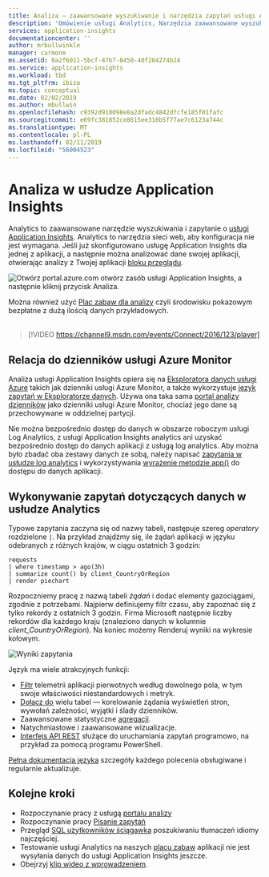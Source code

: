```yaml
---
title: Analiza — zaawansowane wyszukiwanie i narzędzia zapytań usługi Azure Application Insights | Dokumentacja firmy Microsoft
description: 'Omówienie usługi Analytics, Narzędzia zaawansowane wyszukiwanie diagnostyczne usługi Application Insights. '
services: application-insights
documentationcenter: ''
author: mrbullwinkle
manager: carmonm
ms.assetid: 0a2f6011-5bcf-47b7-8450-40f284274b24
ms.service: application-insights
ms.workload: tbd
ms.tgt_pltfrm: ibiza
ms.topic: conceptual
ms.date: 02/02/2019
ms.author: mbullwin
ms.openlocfilehash: c9392d910098e8a2dfadc4842dfcfe185f01fafc
ms.sourcegitcommit: e69fc381852ce8615ee318b5f77ae7c6123a744c
ms.translationtype: MT
ms.contentlocale: pl-PL
ms.lasthandoff: 02/11/2019
ms.locfileid: "56004523"
---
```

# <a name="analytics-in-application-insights"></a>Analiza w usłudze Application Insights
Analytics to zaawansowane narzędzie wyszukiwania i zapytanie o [usługi Application Insights](app-insights-overview.md). Analytics to narzędzia sieci web, aby konfiguracja nie jest wymagana.
Jeśli już skonfigurowano usługę Application Insights dla jednej z aplikacji, a następnie można analizować dane swojej aplikacji, otwierając analizy z Twojej aplikacji [bloku przeglądu](app-insights-dashboards.md).

![Otwórz portal.azure.com otwórz zasób usługi Application Insights, a następnie kliknij przycisk Analiza.](./media/analytics/001.png)

Można również użyć [Plac zabaw dla analizy](https://go.microsoft.com/fwlink/?linkid=859557) czyli środowisku pokazowym bezpłatne z dużą ilością danych przykładowych.
<br>
<br>
> [!VIDEO https://channel9.msdn.com/events/Connect/2016/123/player] 

## <a name="relation-to-azure-monitor-logs"></a>Relacja do dzienników usługi Azure Monitor
Analiza usługi Application Insights opiera się na [Eksploratora danych usługi Azure](/azure/data-explorer) takich jak dzienniki usługi Azure Monitor, a także wykorzystuje [język zapytań w Eksploratorze danych](/azure/kusto/query). Używa ona taka sama [portal analizy dzienników](../log-query/get-started-portal.md) jako dzienniki usługi Azure Monitor, chociaż jego dane są przechowywane w oddzielnej partycji.

Nie można bezpośrednio dostęp do danych w obszarze roboczym usługi Log Analytics, z usługi Application Insights analytics ani uzyskać bezpośrednio dostęp do danych aplikacji z usługą log analytics. Aby można było zbadać oba zestawy danych ze sobą, należy napisać [zapytania w usłudze log analytics](../log-query/log-query-overview.md) i wykorzystywania [wyrażenie metodzie app()](../log-query/app-expression.md) do dostępu do danych aplikacji.


## <a name="query-data-in-analytics"></a>Wykonywanie zapytań dotyczących danych w usłudze Analytics
Typowe zapytania zaczyna się od nazwy tabeli, następuje szereg *operatory* rozdzielone `|`.
Na przykład znajdźmy się, ile żądań aplikacji w języku odebranych z różnych krajów, w ciągu ostatnich 3 godzin:
```AIQL
requests
| where timestamp > ago(3h)
| summarize count() by client_CountryOrRegion
| render piechart
```

Rozpoczniemy pracę z nazwą tabeli *żądań* i dodać elementy gazociągami, zgodnie z potrzebami.  Najpierw definiujemy filtr czasu, aby zapoznać się z tylko rekordy z ostatnich 3 godzin.
Firma Microsoft następnie liczby rekordów dla każdego kraju (znaleziono danych w kolumnie *client_CountryOrRegion*). Na koniec możemy Renderuj wyniki na wykresie kołowym.
<br>

![Wyniki zapytania](./media/analytics/030.png)

Język ma wiele atrakcyjnych funkcji:

* [Filtr](/azure/kusto/query/whereoperator) telemetrii aplikacji pierwotnych według dowolnego pola, w tym swoje właściwości niestandardowych i metryk.
* [Dołącz do](/azure/kusto/query/joinoperator) wielu tabel — korelowanie żądania wyświetleń stron, wywołań zależności, wyjątki i ślady dzienników.
* Zaawansowane statystyczne [agregacji](/azure/kusto/query/summarizeoperator).
* Natychmiastowe i zaawansowane wizualizacje.
* [Interfejs API REST](https://dev.applicationinsights.io/) służące do uruchamiania zapytań programowo, na przykład za pomocą programu PowerShell.

[Pełna dokumentacja języka](https://go.microsoft.com/fwlink/?linkid=856079) szczegóły każdego polecenia obsługiwane i regularnie aktualizuje.

## <a name="next-steps"></a>Kolejne kroki
* Rozpoczynanie pracy z usługą [portalu analizy](https://go.microsoft.com/fwlink/?linkid=856587)
* Rozpoczynanie pracy [Pisanie zapytań](https://go.microsoft.com/fwlink/?linkid=856078)
* Przegląd [SQL użytkowników ściągawka](https://aka.ms/sql-analytics) poszukiwaniu tłumaczeń idiomy najczęściej.
* Testowanie usługi Analytics na naszych [placu zabaw](https://analytics.applicationinsights.io/demo) aplikacji nie jest wysyłania danych do usługi Application Insights jeszcze.
* Obejrzyj [klip wideo z wprowadzeniem](https://applicationanalytics-media.azureedge.net/home_page_video.mp4).
